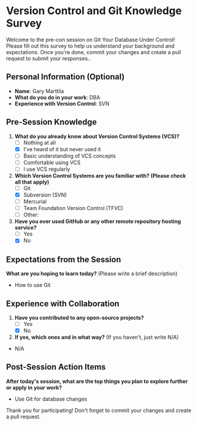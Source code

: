 # Version Control and Git Knowledge Survey

Welcome to the pre-con session on Git Your Database Under Control! Please fill out this survey to help us understand your background and expectations. Once you're done, commit your changes and create a pull request to submit your responses..

## Personal Information (Optional)
- **Name**: Gary Marttila
- **What do you do in your work**: DBA
- **Experience with Version Control**: SVN

## Pre-Session Knowledge
1. **What do you already know about Version Control Systems (VCS)?**
   - [ ] Nothing at all
   - [X] I've heard of it but never used it
   - [ ] Basic understanding of VCS concepts
   - [ ] Comfortable using VCS
   - [ ] I use VCS regularly

2. **Which Version Control Systems are you familiar with? (Please check all that apply)**
   - [ ] Git
   - [X] Subversion (SVN)
   - [ ] Mercurial
   - [ ] Team Foundation Version Control (TFVC)
   - [ ] Other: 

3. **Have you ever used GitHub or any other remote repository hosting service?**
   - [ ] Yes
   - [X] No

## Expectations from the Session
**What are you hoping to learn today?** (Please write a brief description)

- How to use Git

## Experience with Collaboration
1. **Have you contributed to any open-source projects?**
   - [ ] Yes
   - [X] No

2. **If yes, which ones and in what way?** (If you haven't, just write N/A)

- N/A

## Post-Session Action Items
**After today's session, what are the top things you plan to explore further or apply in your work?**

- Use Git for database changes

Thank you for participating! Don't forget to commit your changes and create a pull request.
